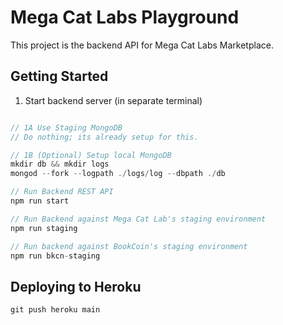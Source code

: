 # Mega Cat Labs Playground

This project is the backend API for Mega Cat Labs Marketplace.

## Getting Started

1. Start backend server (in separate terminal)
```javascript

// 1A Use Staging MongoDB
// Do nothing; its already setup for this.

// 1B (Optional) Setup local MongoDB
mkdir db && mkdir logs
mongod --fork --logpath ./logs/log --dbpath ./db

// Run Backend REST API
npm run start

// Run Backend against Mega Cat Lab's staging environment
npm run staging

// Run backend against BookCoin's staging environment
npm run bkcn-staging
```

## Deploying to Heroku
```
git push heroku main
```